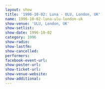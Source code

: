 ```yaml
---
layout: show
title: '1996-10-02: Luna - ULU, London, UK'
name: 1996-10-02-luna-ulu-london-uk
show-venue: 'ULU, London, UK'
show-setlist: 
show-date: 1996-10-02
category: 1996
show-radio: 
show-lastfm: 
show-cancelled: 
performers: 
facebook-event-url: 
show-poster-url: 
show-ticket-url: 
show-venue-website: 
show-additional: 
---
```


